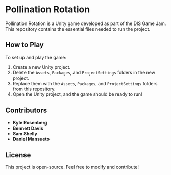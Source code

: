 # Pollination Rotation

Pollination Rotation is a Unity game developed as part of the DIS Game Jam. This repository contains the essential files needed to run the project.

## How to Play
To set up and play the game:
1. Create a new Unity project.
2. Delete the `Assets`, `Packages`, and `ProjectSettings` folders in the new project.
3. Replace them with the `Assets`, `Packages`, and `ProjectSettings` folders from this repository.
4. Open the Unity project, and the game should be ready to run!

## Contributors
- **Kyle Rosenberg**
- **Bennett Davis**
- **Sam Shelly**
- **Daniel Mansueto**

## License
This project is open-source. Feel free to modify and contribute!

